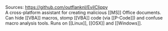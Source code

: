 Sources:
https://github.com/outflanknl/EvilClippy
\
A cross-platform assistant for creating malicious [[MS]] Office documents. Can hide [[VBA]] macros, stomp [[VBA]] code (via [[P-Code]]) and confuse macro analysis tools. Runs on [[Linux]], [[OSX]] and [[Windows]].
